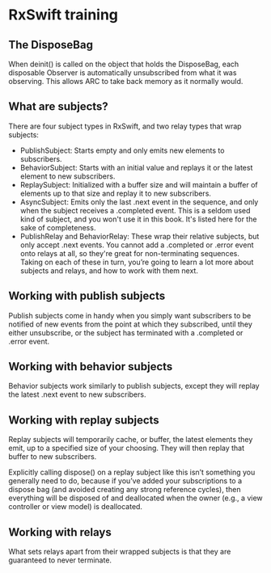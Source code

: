 # RxSwift training

## The DisposeBag


When deinit() is called on the object that holds the DisposeBag, each disposable Observer is automatically unsubscribed from what it was observing. This allows ARC to take back memory as it normally would.

## What are subjects? 

There are four subject types in RxSwift, and two relay types that wrap subjects: 
- PublishSubject: Starts empty and only emits new elements to subscribers. 
- BehaviorSubject: Starts with an initial value and replays it or the latest element to new subscribers. 
- ReplaySubject: Initialized with a buffer size and will maintain a buffer of elements up to that size and replay it to new subscribers. 
- AsyncSubject: Emits only the last .next event in the sequence, and only when the subject receives a .completed event. This is a seldom used kind of subject, and you won't use it in this book. It's listed here for the sake of completeness. 
- PublishRelay and BehaviorRelay: These wrap their relative subjects, but only accept .next events. You cannot add a .completed or .error event onto relays at all, so they're great for non-terminating sequences. 
  Taking on each of these in turn, you’re going to learn a lot more about subjects and relays, and how to work with them next.

## Working with publish subjects

Publish subjects come in handy when you simply want subscribers to be notified of new events from the point at which they subscribed, until they either unsubscribe, or the subject has terminated with a .completed or .error event. 

## Working with behavior subjects 
Behavior subjects work similarly to publish subjects, except they will replay the latest .next event to new subscribers. 

## Working with replay subjects 
Replay subjects will temporarily cache, or buffer, the latest elements they emit, up to a specified size of your choosing. They will then replay that buffer to new subscribers. 

Explicitly calling dispose() on a replay subject like this isn’t something you generally need to do, because if you’ve added your subscriptions to a dispose bag (and avoided creating any strong reference cycles), then everything will be disposed of and deallocated when the owner (e.g., a view controller or view model) is deallocated. 

## Working with relays 

What sets relays apart from their wrapped subjects is that they are guaranteed to never terminate. 
